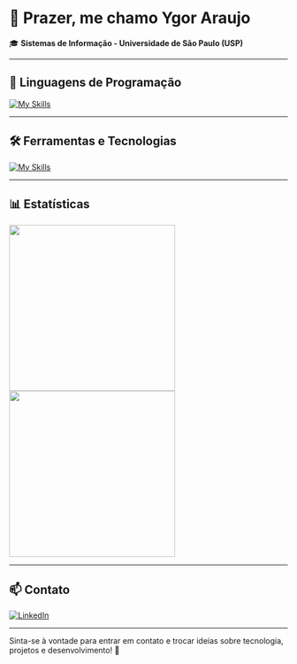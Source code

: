 # 👋 Prazer, me chamo Ygor Araujo  

🎓 **Sistemas de Informação - Universidade de São Paulo (USP)**  

---

## 🚀 Linguagens de Programação  
[![My Skills](https://skillicons.dev/icons?i=java,python,c,html,css,javascript,sql&theme=dark)](https://skillicons.dev)  


---

## 🛠️ Ferramentas e Tecnologias  
[![My Skills](https://skillicons.dev/icons?i=spring,qt,git,github,postman,mysql&theme=dark)](https://skillicons.dev)  

---

## 📊 Estatísticas  

<div>
  <span style="display:inline-block; margin-right:10px;">
    <img src="https://github-readme-stats.vercel.app/api?username=contygor&show_icons=true&theme=radical" width="300"/>
  </span>
  <span style="display:inline-block;">
    <img src="https://github-readme-stats.vercel.app/api/top-langs/?username=contygor&layout=compact&theme=radical&langs_count=8" width="300"/>
  </span>
</div>

---

## 📫 Contato  
[![LinkedIn](https://img.shields.io/badge/-LinkedIn-0A66C2?style=flat-square&logo=linkedin&logoColor=white)](https://www.linkedin.com/in/contygor/)  

---

Sinta-se à vontade para entrar em contato e trocar ideias sobre tecnologia, projetos e desenvolvimento! 🚀  
